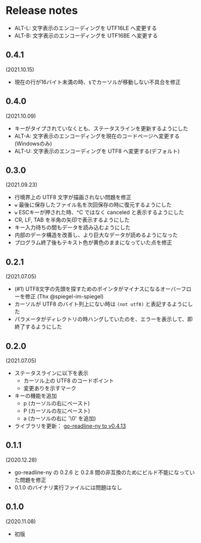 Release notes
=============

- ALT-L: 文字表示のエンコーディングを UTF16LE へ変更する
- ALT-B: 文字表示のエンコーディングを UTF16BE へ変更する

0.4.1
-----
(2021.10.15)

- 現在の行が16バイト未満の時、`$`でカーソルが移動しない不具合を修正

0.4.0
-----
(2021.10.09)

- キーがタイプされていなくとも、ステータスラインを更新するようにした
- ALT-A: 文字表示のエンコーディングを現在のコードページへ変更する(Windowsのみ)
- ALT-U: 文字表示のエンコーディングを UTF8 へ変更する(デフォルト)

0.3.0
-----
(2021.09.23)

- 行境界上の UTF8 文字が描画されない問題を修正
- `w` 最後に保存したファイル名を次回保存の時に復元するようにした
- `w` ESCキーが押された時、^C ではなく canceled と表示するようにした
- CR, LF, TAB を半角の矢印で表示するようにした
- キー入力待ちの間もデータを読み込むようにした
- 内部のデータ構造を改善し、より巨大なデータが読めるようになった
- プログラム終了後もテキスト色が黄色のままになっていた点を修正

0.2.1
-----
(2021.07.05)

- (#1) UTF8文字の先頭を探すためのポインタがマイナスになるオーバーフローを修正 (Thx @spiegel-im-spiegel)
- カーソルが UTF8 のバイト列上にない時は `(not utf8)` と表記するようにした
- パラメータがディレクトリの時ハングしていたのを、エラーを表示して、即終了するようにした

0.2.0
-----
(2021.07.05)

- ステータスラインに以下を表示
    - カーソル上の UTF8 のコードポイント
    - 変更ありを示すマーク
- キーの機能を追加
    - p (カーソルの右にペースト)
    - P (カーソルの左にペースト)
    - a (カーソルの右に '\0' を追加)
- ライブラリを更新： [go-readline-ny to v0.4.13](https://github.com/zetamatta/go-readline-ny/releases/tag/v0.4.13)

0.1.1
-----
(2020.12.28)

- go-readline-ny の 0.2.6 と 0.2.8 間の非互換のためにビルド不能になっていた問題を修正
- 0.1.0 のバイナリ実行ファイルには問題はなし

0.1.0
-----
(2020.11.08)

- 初版
